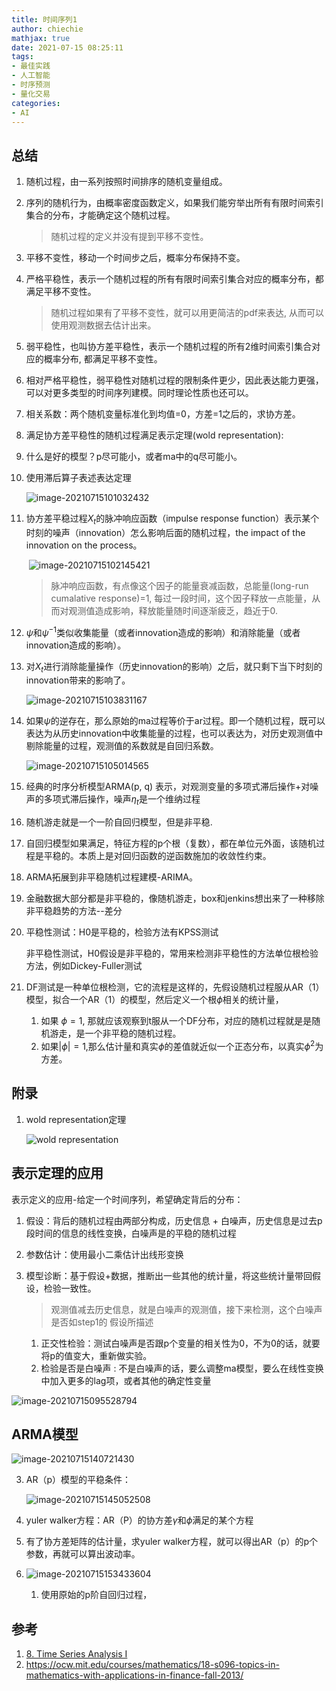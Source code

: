 ```yaml
---
title: 时间序列1
author: chiechie
mathjax: true
date: 2021-07-15 08:25:11
tags: 
- 最佳实践
- 人工智能
- 时序预测
- 量化交易
categories: 
- AI
---
```




## 总结

1. 随机过程，由一系列按照时间排序的随机变量组成。
3. 序列的随机行为，由概率密度函数定义，如果我们能穷举出所有有限时间索引集合的分布，才能确定这个随机过程。

	>	 随机过程的定义并没有提到平移不变性。
4. 平移不变性，移动一个时间步之后，概率分布保持不变。
1. 严格平稳性，表示一个随机过程的所有有限时间索引集合对应的概率分布，都满足平移不变性。

   >  随机过程如果有了平移不变性，就可以用更简洁的pdf来表达, 从而可以使用观测数据去估计出来。
5. 弱平稳性，也叫协方差平稳性，表示一个随机过程的所有2维时间索引集合对应的概率分布, 都满足平移不变性。

7. 相对严格平稳性，弱平稳性对随机过程的限制条件更少，因此表达能力更强，可以对更多类型的时间序列建模。同时理论性质也还可以。

8. 相关系数：两个随机变量标准化到均值=0，方差=1之后的，求协方差。
9. 满足协方差平稳性的随机过程满足表示定理(wold representation):

1. 什么是好的模型？p尽可能小，或者ma中的q尽可能小。

2. 使用滞后算子表述表达定理

   ![image-20210715101032432](./image-20210715101032432.png)

3. 协方差平稳过程${X_t}$的脉冲响应函数（impulse response function）表示某个时刻的噪声（innovation）怎么影响后面的随机过程，the impact of the innovation on the process。

   ​	![image-20210715102145421](./image-20210715102145421.png)

   > 脉冲响应函数，有点像这个因子的能量衰减函数，总能量(long-run cumalative response)=1,  每过一段时间，这个因子释放一点能量，从而对观测值造成影响，释放能量随时间逐渐疲乏，趋近于0.

4. $\psi$和$\psi^{-1}$类似收集能量（或者innovation造成的影响）和消除能量（或者innovation造成的影响）。

5. 对$X_t$进行消除能量操作（历史innovation的影响）之后，就只剩下当下时刻的innovation带来的影响了。

   ![image-20210715103831167](./image-20210715103831167.png)

6. 如果$\psi$的逆存在，那么原始的ma过程等价于ar过程。即一个随机过程，既可以表达为从历史innovation中收集能量的过程，也可以表达为，对历史观测值中剔除能量的过程，观测值的系数就是自回归系数。

   ![image-20210715105014565](./image-20210715105014565.png)

7. 经典的时序分析模型ARMA(p, q) 表示，对观测变量的多项式滞后操作+对噪声的多项式滞后操作，噪声$\eta_t$是一个维纳过程

8. 随机游走就是一个一阶自回归模型，但是非平稳.

9. 自回归模型如果满足，特征方程的p个根（复数），都在单位元外面，该随机过程是平稳的。本质上是对回归函数的逆函数施加的收敛性约束。

10. ARMA拓展到非平稳随机过程建模-ARIMA。

11. 金融数据大部分都是非平稳的，像随机游走，box和jenkins想出来了一种移除非平稳趋势的方法--差分

11. 平稳性测试：H0是平稳的，检验方法有KPSS测试

    非平稳性测试，H0假设是非平稳的，常用来检测非平稳性的方法单位根检验方法，例如Dickey-Fuller测试

12. DF测试是一种单位根检测，它的流程是这样的，先假设随机过程服从AR（1）模型，拟合一个AR（1）的模型，然后定义一个根$\phi$相关的统计量，
    1. 如果 $\phi=1$, 那就应该观察到t服从一个DF分布，对应的随机过程就是是随机游走，是一个非平稳的随机过程。
    2. 如果$|\phi|=1$,那么估计量和真实$\phi$的差值就近似一个正态分布，以真实$\phi^2$为方差。



## 附录

1. wold representation定理

   ![wold representation](./image-20210715091517366.png)

## 表示定理的应用

表示定义的应用-给定一个时间序列，希望确定背后的分布：

1. 假设：背后的随机过程由两部分构成，历史信息 + 白噪声，历史信息是过去p段时间的信息的线性变换，白噪声是的平稳的随机过程

2. 参数估计：使用最小二乘估计出线形变换

3. 模型诊断：基于假设+数据，推断出一些其他的统计量，将这些统计量带回假设，检验一致性。

   > 观测值减去历史信息，就是白噪声的观测值，接下来检测，这个白噪声是否如step1的 假设所描述

   1. 正交性检验：测试白噪声是否跟p个变量的相关性为0，不为0的话，就要将p的值变大，重新做实验。
   2. 检验是否是白噪声 : 不是白噪声的话，要么调整ma模型，要么在线性变换中加入更多的lag项，或者其他的确定性变量

![image-20210715095528794](./image-20210715095528794.png)



## ARMA模型

![image-20210715140721430](./image-20210715140721430.png)

3. AR（p）模型的平稳条件：

   ![image-20210715145052508](./image-20210715145052508.png)

4. yuler walker方程：AR（P）的协方差$\gamma$和$\phi$满足的某个方程

5. 有了协方差矩阵的估计量，求yuler walker方程，就可以得出AR（p）的p个参数，再就可以算出波动率。
6. ![image-20210715153433604](./image-20210715153433604.png)
   1. 使用原始的p阶自回归过程，



## 参考

1. [8. Time Series Analysis I](https://www.youtube.com/watch?v=uBeM1FUk4Ps&t=362s)
2. https://ocw.mit.edu/courses/mathematics/18-s096-topics-in-mathematics-with-applications-in-finance-fall-2013/

